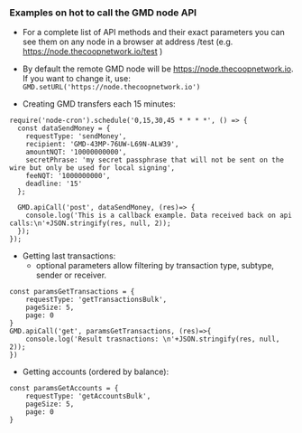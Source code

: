 ### Examples on hot to call the GMD node API
- For a complete list of API methods and their exact parameters you can see them on any node in a browser at address <GMD node address>/test (e.g. https://node.thecoopnetwork.io/test )
- By default the remote GMD node will be https://node.thecoopnetwork.io. If you want to change it, use:
`GMD.setURL('https://node.thecoopnetwork.io')`


- Creating GMD transfers each 15 minutes:

```
require('node-cron').schedule('0,15,30,45 * * * *', () => {
  const dataSendMoney = {
    requestType: 'sendMoney',
    recipient: 'GMD-43MP-76UW-L69N-ALW39',
    amountNQT: '10000000000',
    secretPhrase: 'my secret passphrase that will not be sent on the wire but only be used for local signing',
    feeNQT: '1000000000',
    deadline: '15'
  };

  GMD.apiCall('post', dataSendMoney, (res)=> {
    console.log('This is a callback example. Data received back on api calls:\n'+JSON.stringify(res, null, 2));
  });
});
```

- Getting last transactions:
    - optional parameters allow filtering by transaction type, subtype, sender or receiver.
```
const paramsGetTransactions = { 
    requestType: 'getTransactionsBulk',
    pageSize: 5,
    page: 0
}
GMD.apiCall('get', paramsGetTransactions, (res)=>{
    console.log('Result trasnactions: \n'+JSON.stringify(res, null, 2));
})
```
- Getting accounts (ordered by balance):
```
const paramsGetAccounts = {
    requestType: 'getAccountsBulk',
    pageSize: 5,
    page: 0
}
```